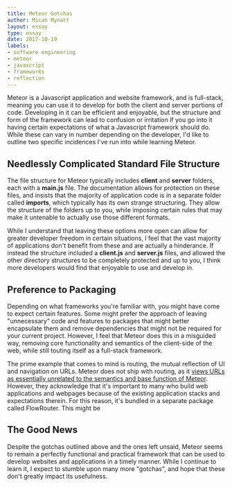```yaml
---
title: Meteor Gotchas
author: Micah Mynatt
layout: essay
type: essay
date: 2017-10-19
labels:
- software engineering
- meteor
- javascript
- frameworks
- reflection
---
```


Meteor is a Javascript application and website framework, and is full-stack, meaning you can use it to develop for both the client and server portions of code. Developing in it can be efficient and enjoyable, but the structure and form of the framework can lead to confusion or irritation if you go into it having certain expectations of what a Javascript framework should do. While these can vary in number depending on the developer, I'd like to outline two specific incidences I've run into while learning Meteor.

## Needlessly Complicated Standard File Structure

The file structure for Meteor typically includes **client** and **server** folders, each with a **main.js** file. The documentation allows for protection on these files, and insists that the majority of application code is in a separate folder called **imports**, which typically has its own strange structuring. They allow the structure of the folders up to you, while imposing certain rules that may make it untenable to actually use those different formats.

While I understand that leaving these options more open can allow for greater developer freedom in certain situations, I feel that the vast majority of applications don't benefit from these and are actually a hinderance. If instead the structure included a **client.js** and **server.js** files, and allowed the other directory structures to be completely  protected and up to you, I think more developers would find that enjoyable to use and develop in. 

## Preference to Packaging

Depending on what frameworks you're familiar with, you might have come to expect certain features. Some might prefer the approach of leaving "unnecessary" code and features to packages that might better encapsulate them and remove dependencies that might not be required for your current project. However, I feel that Meteor does this in a misguided way, removing core functionality and semantics of the client-side of the web, while still touting itself as a full-stack framework.

The prime example that comes to mind is routing, the mutual reflection of UI and navigation on URLs. Meteor does not ship with routing, as it [views URLs as essentially unrelated to the semantics and base function of Meteor](https://guide.meteor.com/routing.html). However, they acknowledge that it's important to many who build web applications and webpages because of the existing application stacks and expectations therein. For this reason, it's bundled in a separate package called FlowRouter. This might be 

## The Good News

Despite the gotchas outlined above and the ones left unsaid, Meteor seems to remain a perfectly functional and practical framework that can be used to develop websites and applications in a timely manner. While I continue to learn it, I expect to stumble upon many more "gotchas", and hope that these don't greatly impact its usefulness.